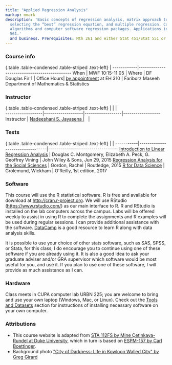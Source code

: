 ```yaml
---
title: "Applied Regression Analysis"
markup: mmark
description: 'Basic concepts of regression analysis, matrix approach to linear regression
  selecting the “best” regression equation, and multiple regression. Computational
  algorithms and computer software regression packages. Applications in science, engineering,
  561.'
  and business. Prerequisites: Mth 261 and either Stat 451/Stat 551 or Stat 461/Stat
---
```


### Course info

{.table .table-condensed .table-striped .text-left}
 <span></span>     | <span></span>
------------|---------------------------------------------
When        |  MWF	10:15-11:05                |
Where       |   DF    Douglas Fir 1                                  |
Office Hours|  [by appointment]() at EH 310 |
Fariborz Maseeh Department of Mathematics & Statistics

### Instructor
{.table .table-condensed .table-striped .text-left}
<span></span>     | <span></span>     | <span></span>    | <span></span>         
------------------|-------------------|------------------|------------------
Instructor        | [	Nadeeshani S. Jayasena ](https://www.pdx.edu/math/nadeeshani-jayasena) | <a href="mailto:nadeej2@pdx.edu" title="email"><i class="fa fa-envelope"></i></a> &nbsp;  |


### Texts

{.table .table-condensed .table-striped .text-left}
 <span></span>     | <span></span> | <span></span> 
-----------|---------------------------------|----------------------------------
[Introduction to Linear Regression Analysis](https://www.amazon.com/Introduction-Linear-Regression-Analysis-Fifth/dp/1118780574) | Douglas C. Montgomery, Elizabeth A. Peck, G. Geoffrey Vining | John Wiley & Sons, Jun 29, 2015
[Regression Analysis for the Social Sciences](https://www.amazon.com/Regression-Analysis-Social-Sciences-2/dp/113881251X) | Gordon, Rachel | Routledge, 2015
[R for Data Science](http://r4ds.had.co.nz/) | Grolemund, Wickham | O'Reilly, 1st edition, 2017

### Software

This course will use the R statistical software. R is free and available for download at http://cran.r-project.org. We will use RStudio (https://www.rstudio.com/) as our main interface to R. R and RStudio is installed on the lab computers across the campus. Labs will be offered weekly to assist in using R to complete the assignments and R examples will be used during regular sessions. I can provide additional assistance with the software. [DataCamp](https://www.datacamp.com/groups/usp654-data-analysis-2/) is a good resource to learn R along with data analysis skills. 

It is possible to use your choice of other stats software, such as SAS, SPSS, or Stata, for this class; I do encourage you to continue using one of these software if you are already using it. It is also a good idea to ask your graduate adviser and/or GRA supervisor which software would be most useful for you, and use it. If you plan to use one of these software, I will provide as much assistance as I can.

### Hardware

Class meets in CUPA computer lab URBN 225; you are welcome to bring and use your own laptop (Windows, Mac, or Linux). Check out the [Tools and Datasets](/tools) section for instructions of installing necessary software on your own computer.

### Attributions

- This course website is adapted from [STA 112FS by Mine Çetinkaya-Rundel at Duke University](http://www2.stat.duke.edu/courses/Fall17/sta112.01/), which in turn is based on [ESPM-157 by Carl Boettinger](https://espm-157.carlboettiger.info/).
- Background photo ["City of Darkness: Life in Kowloon Walled City" by Greg Girard](http://greggirard.bigcartel.com/)
